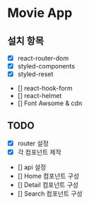 # Movie App

## 설치 항목

- [x] react-router-dom
- [x] styled-components
- [x] styled-reset
- [] react-hook-form
- [] react-helmet
- [] Font Awsome & cdn

## TODO

- [x] router 설정
- [x] 각 컴포넌트 제작
- [] api 설정
- [] Home 컴포넌트 구성
- [] Detail 컴포넌트 구성
- [] Search 컴포넌트 구성
